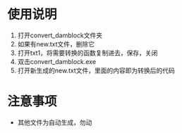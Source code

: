 # 使用说明
1. 打开convert_damblock文件夹
2. 如果有new.txt文件，删除它
2. 打开txt1，将需要转换的函数复制进去，保存，关闭
2. 双击convert_damblock.exe
3. 打开新生成的new.txt文件，里面的内容即为转换后的代码
# 注意事项
- 其他文件为自动生成，勿动

